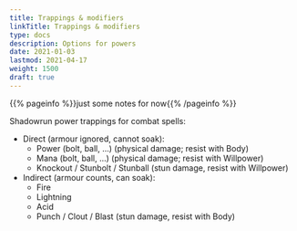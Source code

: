 ```yaml
---
title: Trappings & modifiers
linkTitle: Trappings & modifiers
type: docs
description: Options for powers
date: 2021-01-03
lastmod: 2021-04-17
weight: 1500
draft: true
---
```


{{% pageinfo %}}just some notes for now{{% /pageinfo %}} 

Shadowrun power trappings for combat spells:

* Direct (armour ignored, cannot soak):
	* Power (bolt, ball, ...) (physical damage; resist with Body)
	* Mana (bolt, ball, ...) (physical damage; resist with Willpower)
	* Knockout / Stunbolt / Stunball (stun damage, resist with Willpower)
* Indirect (armour counts, can soak):
	* Fire
	* Lightning 
	* Acid
	* Punch / Clout / Blast (stun damage, resist with Body)
